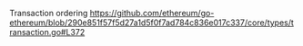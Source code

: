 Transaction ordering
https://github.com/ethereum/go-ethereum/blob/290e851f57f5d27a1d5f0f7ad784c836e017c337/core/types/transaction.go#L372

